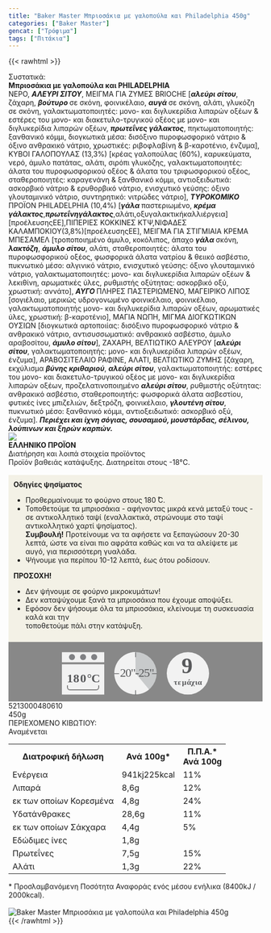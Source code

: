 ```yaml
---
title: "Baker Master Μπριοσάκια με γαλοπούλα και Philadelphia 450g"
categories: ["Baker Master"]
gencat: ["Τρόφιμα"]
tags: ["Πιτάκια"]
---
```

{{< rawhtml >}}

<div class="sload11"><div class="product"><div id="sistatika">Συστατικά:</div><div class="alltext"><strong>Μπριοσάκια με γαλοπούλα και PHILADELPHIA</strong><br>ΝΕΡΟ, <strong><em>ΑΛΕΥΡΙ ΣΙΤΟΥ</em></strong>, ΜΕΙΓΜΑ ΓΙΑ ΖΥΜΕΣ BRIOCHE [<strong><em>αλεύρι σίτου</em></strong>, ζάχαρη, <strong><em>βούτυρο </em></strong>σε σκόνη, φοινικέλαιο, <strong><em>αυγά </em></strong>σε σκόνη, αλάτι, γλυκόζη σε σκόνη, γαλακτωματοποιητές: μονο- και διγλυκερίδια λιπαρών οξέων &amp; εστέρες του μονο- και διακετυλο-τρυγικού οξέος με μονο- και διγλυκερίδια λιπαρών οξέων, <strong><em>πρωτεΐνες γάλακτος</em></strong>, πηκτωματοποιητής: ξανθανικό κόμμι, διογκωτικά μέσα: δισόξινο πυροφωσφορικό νάτριο &amp; όξινο ανθρακικό νάτριο, χρωστικές: ριβοφλαβίνη &amp; β-καροτένιο, ένζυμα], ΚΥΒΟΙ ΓΑΛΟΠΟΥΛΑΣ (13,3%) [κρέας γαλοπούλας (60%), καρυκεύματα, νερό, άμυλο πατάτας, αλάτι, σιρόπι γλυκόζης, γαλακτωματοποιητές: άλατα του πυροφωσφορικού οξέος &amp; άλατα του τριφωσφορικού οξέος, σταθεροποιητές: καραγενάνη &amp; ξανθανικό κόμμι, αντιοξειδωτικά: ασκορβικό νάτριο &amp; ερυθορβικό νάτριο, ενισχυτικό γεύσης: όξινο γλουταμινικό νάτριο, συντηρητικό: νιτρώδες νάτριο], <strong><em>ΤΥΡΟΚΟΜΙΚΟ </em></strong>ΠΡΟΪΟΝ PHILADELPHIA (10,4%) [<strong><em>γάλα </em></strong>παστεριωμένο, <strong><em>κρέμα γάλακτος</em></strong>,<strong><em>πρωτεΐνηγάλακτος</em></strong>,αλάτι,οξυγαλακτικήκαλλιέργεια][προέλευσηςΕΕ],ΠΙΠΕΡΙΕΣ ΚΟΚΚΙΝΕΣ ΚΤΨ,ΝΙΦΑΔΕΣ ΚΑΛΑΜΠΟΚΙΟΥ(3,8%)[προέλευσηςΕΕ], ΜΕΙΓΜΑ ΓΙΑ ΣΤΙΓΜΙΑΙΑ ΚΡΕΜΑ ΜΠΕΣΑΜΕΛ [τροποποιημένο άμυλο, κοκόλιπος, άπαχο <strong><em>γάλα </em></strong>σκόνη, <strong><em>λακτόζη</em></strong>, <strong><em>άμυλο σίτου</em></strong>, αλάτι, σταθεροποιητές: άλατα του πυροφωσφορικού οξέος, φωσφορικά άλατα νατρίου &amp; θειικό ασβέστιο, πυκνωτικό μέσο: αλγινικό νάτριο, ενισχυτικό γεύσης: όξινο γλουταμινικό νάτριο, γαλακτωματοποιητές: μονο- και διγλυκερίδια λιπαρών οξέων &amp; λεκιθίνη, αρωματικές ύλες, ρυθμιστής οξύτητας: ασκορβικό οξύ, χρωστική: αννάτο], <strong><em>ΑΥΓΟ </em></strong>ΠΛΗΡΕΣ ΠΑΣΤΕΡΙΩΜΕΝΟ, ΜΑΓΕΙΡΙΚΟ ΛΙΠΟΣ [σογιέλαιο, μερικώς υδρογονωμένο φοινικέλαιο, φοινικέλαιο, γαλακτωματοποιητής μονο- και διγλυκερίδια λιπαρών οξέων, αρωματικές ύλες, χρωστική: β-καροτένιο], ΜΑΓΙΑ ΝΩΠΗ, ΜΙΓΜΑ ΔΙΟΓΚΩΤΙΚΩΝ ΟΥΣΙΩΝ [διογκωτικά αρτοποιίας: δισόξινο πυροφωσφορικό νάτριο &amp; ανθρακικό νάτριο, αντισυσσωματικό: ανθρακικό ασβέστιο, άμυλο αραβοσίτου, <strong><em>άμυλο σίτου</em></strong>], ΖΑΧΑΡΗ, ΒΕΛΤΙΩΤΙΚΟ ΑΛΕΥΡΟΥ [<strong><em>αλεύρι σίτου</em></strong>, γαλακτωματοποιητής: μονο- και διγλυκερίδια λιπαρών οξέων, ένζυμα], ΑΡΑΒΟΣΙΤΕΛΑΙΟ ΡΑΦΙΝΕ, ΑΛΑΤΙ, ΒΕΛΤΙΩΤΙΚΟ ΖΥΜΗΣ [ζάχαρη, εκχύλισμα <strong><em>βύνης κριθαριού</em></strong>, <strong><em>αλεύρι σίτου</em></strong>, γαλακτωματοποιητής: εστέρες του μονο- και διακετυλο-τρυγικού οξέος με μονο- και διγλυκερίδια λιπαρών οξέων, προζελατινοποιημένο <strong><em>αλεύρι σίτου</em></strong>, ρυθμιστής οξύτητας: ανθρακικό ασβέστιο, σταθεροποιητής: φωσφορικά άλατα ασβεστίου, φυτικές ίνες μπιζελιών, δεξτρόζη, φοινικέλαιο, <strong><em>γλουτένη σίτου</em></strong>, πυκνωτικό μέσο: ξανθανικό κόμμι, αντιοξειδωτικό: ασκορβικό οξύ, ένζυμα]. <strong><em>Περιέχει και ίχνη σόγιας, σουσαμιού, μουστάρδας, σέλινου, λούπινων και ξηρών καρπών.</em></strong></div><div id="flag"><div id="flagimage" style="margin:0"><img src="/media/icons/gr.svg"></div><span id="flagtext"><b>ΕΛΛΗΝΙΚΟ ΠΡΟΪΟΝ</b></span></div><div id="loipa">Διατήρηση και λοιπά στοιχεία προϊόντος</div><div class="alltext">Προϊόν βαθειάς κατάψυξης. Διατηρείται στους -18°C.<br><br><div style="background:#f3f1e6;padding:10px;margin:0px"><b>Οδηγίες ψησίματος</b><br><ul><li>Προθερμαίνουμε το φούρνο στους 180 ̊C.</li><li>Τοποθετούμε τα μπριοσάκια - αφήνοντας μικρά κενά μεταξύ τους - σε αντικολλητικό ταψί (εναλλακτικά, στρώνουμε στο ταψί αντικολλητικό χαρτί ψησίματος).</li><b>Συμβουλή!</b> Προτείνουμε να τα αφήσετε να ξεπαγώσουν 20-30 λεπτά, ώστε να είναι πιο αφράτα καθώς και να τα αλείψετε με αυγό, για περισσότερη γυαλάδα.<li>Ψήνουμε για περίπου 10-12 λεπτά, έως ότου ροδίσουν.</li></ul><b>ΠΡΟΣΟΧΗ!</b><br><ul><li>Δεν ψήνουμε σε φούρνο μικροκυμάτων!</li><li>Δεν καταψύχουμε ξανά τα μπριοσάκια που έχουμε αποψύξει.</li><li>Εφόσον δεν ψήσουμε όλα τα μπριοσάκια, κλείνουμε τη συσκευασία καλά και την<br>τοποθετούμε πάλι στην κατάψυξη.</li></ul></div><div style="width:auto;margin:0px;background:#888"><div style="max-width:292px;margin:auto;padding:20px 20px 12px"><svg viewBox="0 0 292 85.37"><defs><style>.cls-1{fill:#f2f2f2}.cls-2{font-size:15.5px;letter-spacing:-.01em}.cls-12,.cls-18,.cls-19,.cls-2,.cls-9{fill:#58595b}.cls-12,.cls-2,.cls-9{font-family:csans;font-weight:700}.cls-3{letter-spacing:-.01em}.cls-4{letter-spacing:-.01em}.cls-5{letter-spacing:0}.cls-6{letter-spacing:.01em}.cls-7{letter-spacing:-.01em}.cls-8{letter-spacing:-.01em}.cls-9{font-size:44.05px}.cls-10{fill:#808184}.cls-11{fill:gray}.cls-12{font-size:24px}.cls-13{letter-spacing:-.06em}.cls-14{letter-spacing:0}.cls-15{letter-spacing:-.01em}.cls-16{letter-spacing:-.02em}.cls-17{fill:#c8cacb}.cls-19{font-size:23.88px;font-family:csans;letter-spacing:-.05em}</style></defs><title>Asset 29</title><g id="Layer_2" data-name="Layer 2"><g id="Layer_1-2" data-name="Layer 1"><circle class="cls-1" cx="250" cy="42.34" r="42"></circle><text class="cls-2" transform="translate(221.94 64.7)">τ<tspan class="cls-3" x="7.94" y="0">ε</tspan><tspan class="cls-4" x="16.38" y="0">μ</tspan><tspan class="cls-5" x="25.73" y="0">ά</tspan><tspan class="cls-6" x="34.4" y="0">χ</tspan><tspan class="cls-7" x="42.4" y="0">ι</tspan><tspan class="cls-8" x="47.44" y="0">α</tspan></text><text class="cls-9" transform="translate(237.37 41.88)">9</text><rect class="cls-1" y="0.34" width="84" height="20"></rect><rect class="cls-1" y="24.34" width="84" height="60"></rect><circle class="cls-10" cx="20" cy="10" r="6"></circle><circle class="cls-10" cx="42" cy="10" r="6"></circle><circle class="cls-10" cx="64" cy="10" r="6"></circle><path class="cls-1" d="M68,34H16a4.05,4.05,0,0,0-4,4V66H72V38A4.05,4.05,0,0,0,68,34ZM11,66v4a5,5,0,0,0,5,5H68a5,5,0,0,0,5-5V66Z"></path><path class="cls-11" d="M72,66v4a4.05,4.05,0,0,1-4,4H16a4.05,4.05,0,0,1-4-4V66H10v4a6,6,0,0,0,6,6H68a6,6,0,0,0,6-6V66Z"></path><text class="cls-12" transform="translate(10.1 60.39)"><tspan class="cls-13">1</tspan><tspan class="cls-14" x="12.36" y="0">8</tspan><tspan class="cls-15" x="26.09" y="0">0</tspan><tspan class="cls-16" x="39.58" y="0">°</tspan><tspan x="48.43" y="0">C</tspan></text><circle class="cls-17" cx="146" cy="42" r="42"></circle><path class="cls-1" d="M146,42l26.88,32.27A42,42,0,1,1,145.94,0Z"></path><path class="cls-18" d="M146.19,10.37a.66.66,0,0,1-.66-.66V1.06a.67.67,0,1,1,1.33,0V9.71A.66.66,0,0,1,146.19,10.37Z"></path><path class="cls-18" d="M188,43.55h-8.66a.67.67,0,0,1,0-1.33H188a.67.67,0,0,1,0,1.33Z"></path><path class="cls-18" d="M146.19,85.37a.67.67,0,0,1-.66-.66V76.05a.67.67,0,0,1,1.33,0v8.66A.67.67,0,0,1,146.19,85.37Z"></path><path class="cls-18" d="M113,43.55h-8.65a.67.67,0,1,1,0-1.33H113a.67.67,0,0,1,0,1.33Z"></path><text class="cls-19" transform="translate(115.18 49.09)">20"-25"</text></g></g></svg></div></div></div><div id="barcode"><div id="barimage1"></div><span id="bartext">5213000480610</span></div><div id="varos"><div id="varosimage1"></div><span id="varostext">450g</span></div><div id="kivotio">ΠΕΡΙΕΧΟΜΕΝΟ ΚΙΒΩΤΙΟΥ:<br>Αναμένεται</div><table id="diatable"><tbody><tr><th>Διατροφική δήλωση</th><th>Ανά 100g*</th><th>Π.Π.Α.*<br>Ανά 100g</th></tr><tr><td class="texr2">Ενέργεια</td><td class="texr">941kj225kcal</td><td class="texr">11%</td></tr><tr><td class="texr2">Λιπαρά</td><td class="texr">8,6g</td><td class="texr">12%</td></tr><tr><td class="gray">εκ των οποίων Κορεσµένα</td><td class="gray2">4,8g</td><td class="gray2">24%</td></tr><tr><td class="texr2">Yδατάνθρακες</td><td class="texr">28,6g</td><td class="texr">11%</td></tr><tr><td class="gray">εκ των οποίων Σάκχαρα</td><td class="gray2">4,4g</td><td class="gray2">5%</td></tr><tr><td class="texr2">Εδώδιμες ίνες</td><td class="texr">1,8g</td><td class="texr"></td></tr><tr><td class="texr2">Πρωτεΐνες</td><td class="texr">7,5g</td><td class="texr">15%</td></tr><tr><td class="texr2">Αλάτι</td><td class="texr">1,3g</td><td class="texr">22%</td></tr></tbody></table><div class="alltext">* Προσλαμβανόμενη Ποσότητα Αναφοράς ενός μέσου ενήλικα (8400kJ / 2000kcal).</div><br><div class="pimg"><img alt="Baker Master Μπριοσάκια με γαλοπούλα και Philadelphia 450g" title="Baker Master Μπριοσάκια με γαλοπούλα και Philadelphia 450g" src="/media/images/baker-master-mpriosakia-me-galopoula-kai-philadelphia-450g.jpg"></div></div></div>
{{< /rawhtml >}}


